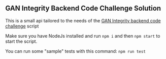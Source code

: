 ## GAN Integrity Backend Code Challenge Solution

This is a small api tailored to the needs of the [GAN Integrity backend code challenge](https://github.com/gandevops/backend-code-challenge) script

Make sure you have NodeJs installed and run `npm i` and then `npm start` to start the script.

You can run some "sample" tests with this command: `npm run test`